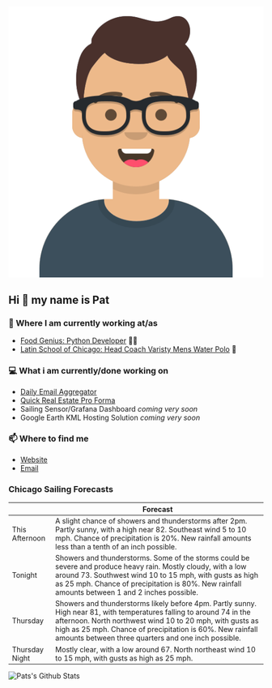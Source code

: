 [![Social banner for p-j-falconer](https://raw.githubusercontent.com/P-J-FALCONER/P-J-FALCONER/master/assets/avataaars.svg)](https://patfalconer.com/)
## Hi :wave: my name is Pat

### 💼 Where I am currently working at/as
- [Food Genius: Python Developer](https://getfoodgenius.com/) 🍔🐍
- [Latin School of Chicago: Head Coach Varisty Mens Water Polo](https://www.latinschool.org/) 🤽


### 💻 What i am currently/done working on
 - [Daily Email Aggregator](https://github.com/P-J-FALCONER/dott_daily_mail)
 - [Quick Real Estate Pro Forma](https://github.com/P-J-FALCONER/henry)
 - Sailing Sensor/Grafana Dashboard *coming very soon*
 - Google Earth KML Hosting Solution *coming very soon*

### 📫 Where to find me
 - [Website](https://patfalconer.com/)
 - [Email](mailto:patrick.j.falconer@gmail.com)


### Chicago Sailing Forecasts
|   | Forecast  |
|---|---|
| This Afternoon | A slight chance of showers and thunderstorms after 2pm. Partly sunny, with a high near 82. Southeast wind 5 to 10 mph. Chance of precipitation is 20%. New rainfall amounts less than a tenth of an inch possible. |
| Tonight | Showers and thunderstorms. Some of the storms could be severe and produce heavy rain. Mostly cloudy, with a low around 73. Southwest wind 10 to 15 mph, with gusts as high as 25 mph. Chance of precipitation is 80%. New rainfall amounts between 1 and 2 inches possible. |
| Thursday | Showers and thunderstorms likely before 4pm. Partly sunny. High near 81, with temperatures falling to around 74 in the afternoon. North northwest wind 10 to 20 mph, with gusts as high as 25 mph. Chance of precipitation is 60%. New rainfall amounts between three quarters and one inch possible. |
| Thursday Night | Mostly clear, with a low around 67. North northeast wind 10 to 15 mph, with gusts as high as 25 mph. |

![Pats's Github Stats](https://github-readme-stats.vercel.app/api?username=p-j-falconer&show_icons=true&theme=radical)
